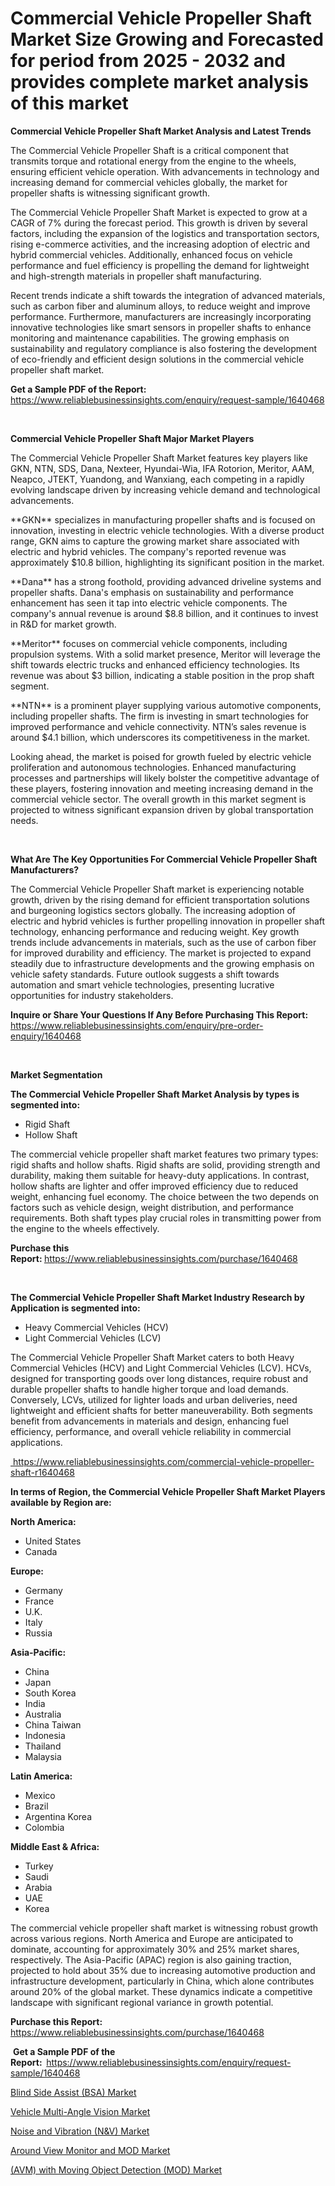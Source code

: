 <p><h1>Commercial Vehicle Propeller Shaft Market Size Growing and Forecasted for period from 2025 - 2032 and provides complete market analysis of this market</h1></p><p><strong>Commercial Vehicle Propeller Shaft Market Analysis and Latest Trends</strong></p>
<p><p>The Commercial Vehicle Propeller Shaft is a critical component that transmits torque and rotational energy from the engine to the wheels, ensuring efficient vehicle operation. With advancements in technology and increasing demand for commercial vehicles globally, the market for propeller shafts is witnessing significant growth.</p><p>The Commercial Vehicle Propeller Shaft Market is expected to grow at a CAGR of 7% during the forecast period. This growth is driven by several factors, including the expansion of the logistics and transportation sectors, rising e-commerce activities, and the increasing adoption of electric and hybrid commercial vehicles. Additionally, enhanced focus on vehicle performance and fuel efficiency is propelling the demand for lightweight and high-strength materials in propeller shaft manufacturing.</p><p>Recent trends indicate a shift towards the integration of advanced materials, such as carbon fiber and aluminum alloys, to reduce weight and improve performance. Furthermore, manufacturers are increasingly incorporating innovative technologies like smart sensors in propeller shafts to enhance monitoring and maintenance capabilities. The growing emphasis on sustainability and regulatory compliance is also fostering the development of eco-friendly and efficient design solutions in the commercial vehicle propeller shaft market.</p></p>
<p><strong>Get a Sample PDF of the Report:&nbsp;</strong> <a href="https://www.reliablebusinessinsights.com/enquiry/request-sample/1640468?utm_campaign=96&utm_medium=2&utm_source=Github&utm_content=ia&utm_term=30032025&utm_id=commercial-vehicle-propeller-shaft">https://www.reliablebusinessinsights.com/enquiry/request-sample/1640468</a></p>
<p>&nbsp;</p>
<p><strong>Commercial Vehicle Propeller Shaft Major Market Players</strong></p>
<p><p>The Commercial Vehicle Propeller Shaft Market features key players like GKN, NTN, SDS, Dana, Nexteer, Hyundai-Wia, IFA Rotorion, Meritor, AAM, Neapco, JTEKT, Yuandong, and Wanxiang, each competing in a rapidly evolving landscape driven by increasing vehicle demand and technological advancements.</p><p>**GKN** specializes in manufacturing propeller shafts and is focused on innovation, investing in electric vehicle technologies. With a diverse product range, GKN aims to capture the growing market share associated with electric and hybrid vehicles. The company's reported revenue was approximately $10.8 billion, highlighting its significant position in the market.</p><p>**Dana** has a strong foothold, providing advanced driveline systems and propeller shafts. Dana's emphasis on sustainability and performance enhancement has seen it tap into electric vehicle components. The company's annual revenue is around $8.8 billion, and it continues to invest in R&D for market growth.</p><p>**Meritor** focuses on commercial vehicle components, including propulsion systems. With a solid market presence, Meritor will leverage the shift towards electric trucks and enhanced efficiency technologies. Its revenue was about $3 billion, indicating a stable position in the prop shaft segment.</p><p>**NTN** is a prominent player supplying various automotive components, including propeller shafts. The firm is investing in smart technologies for improved performance and vehicle connectivity. NTN’s sales revenue is around $4.1 billion, which underscores its competitiveness in the market.</p><p>Looking ahead, the market is poised for growth fueled by electric vehicle proliferation and autonomous technologies. Enhanced manufacturing processes and partnerships will likely bolster the competitive advantage of these players, fostering innovation and meeting increasing demand in the commercial vehicle sector. The overall growth in this market segment is projected to witness significant expansion driven by global transportation needs.</p></p>
<p>&nbsp;</p>
<p><strong>What Are The Key Opportunities For Commercial Vehicle Propeller Shaft Manufacturers?</strong></p>
<p><p>The Commercial Vehicle Propeller Shaft market is experiencing notable growth, driven by the rising demand for efficient transportation solutions and burgeoning logistics sectors globally. The increasing adoption of electric and hybrid vehicles is further propelling innovation in propeller shaft technology, enhancing performance and reducing weight. Key growth trends include advancements in materials, such as the use of carbon fiber for improved durability and efficiency. The market is projected to expand steadily due to infrastructure developments and the growing emphasis on vehicle safety standards. Future outlook suggests a shift towards automation and smart vehicle technologies, presenting lucrative opportunities for industry stakeholders.</p></p>
<p><strong>Inquire or Share Your Questions If Any Before Purchasing This Report:</strong> <a href="https://www.reliablebusinessinsights.com/enquiry/pre-order-enquiry/1640468?utm_campaign=96&utm_medium=2&utm_source=Github&utm_content=ia&utm_term=30032025&utm_id=commercial-vehicle-propeller-shaft">https://www.reliablebusinessinsights.com/enquiry/pre-order-enquiry/1640468</a></p>
<p>&nbsp;</p>
<p><strong>Market Segmentation</strong></p>
<p><strong>The Commercial Vehicle Propeller Shaft Market Analysis by types is segmented into:</strong></p>
<p><ul><li>Rigid Shaft</li><li>Hollow Shaft</li></ul></p>
<p><p>The commercial vehicle propeller shaft market features two primary types: rigid shafts and hollow shafts. Rigid shafts are solid, providing strength and durability, making them suitable for heavy-duty applications. In contrast, hollow shafts are lighter and offer improved efficiency due to reduced weight, enhancing fuel economy. The choice between the two depends on factors such as vehicle design, weight distribution, and performance requirements. Both shaft types play crucial roles in transmitting power from the engine to the wheels effectively.</p></p>
<p><strong>Purchase this Report:&nbsp;</strong><a href="https://www.reliablebusinessinsights.com/purchase/1640468?utm_campaign=96&utm_medium=2&utm_source=Github&utm_content=ia&utm_term=30032025&utm_id=commercial-vehicle-propeller-shaft">https://www.reliablebusinessinsights.com/purchase/1640468</a></p>
<p>&nbsp;</p>
<p><strong>The Commercial Vehicle Propeller Shaft Market Industry Research by Application is segmented into:</strong></p>
<p><ul><li>Heavy Commercial Vehicles (HCV)</li><li>Light Commercial Vehicles (LCV)</li></ul></p>
<p><p>The Commercial Vehicle Propeller Shaft Market caters to both Heavy Commercial Vehicles (HCV) and Light Commercial Vehicles (LCV). HCVs, designed for transporting goods over long distances, require robust and durable propeller shafts to handle higher torque and load demands. Conversely, LCVs, utilized for lighter loads and urban deliveries, need lightweight and efficient shafts for better maneuverability. Both segments benefit from advancements in materials and design, enhancing fuel efficiency, performance, and overall vehicle reliability in commercial applications.</p></p>
<p><a href="https://www.reliablebusinessinsights.com/commercial-vehicle-propeller-shaft-r1640468?utm_campaign=96&utm_medium=2&utm_source=Github&utm_content=ia&utm_term=30032025&utm_id=commercial-vehicle-propeller-shaft">&nbsp;https://www.reliablebusinessinsights.com/commercial-vehicle-propeller-shaft-r1640468</a></p>
<p><strong>In terms of Region, the Commercial Vehicle Propeller Shaft Market Players available by Region are:</strong></p>
<p>
    <p> <strong> North America: </strong>
        <ul>
            <li>United States</li>
            <li>Canada</li>
        </ul>
        </p> 
    <p> <strong> Europe: </strong>
        <ul>
            <li>Germany</li>
            <li>France</li>
            <li>U.K.</li>
            <li>Italy</li>
            <li>Russia</li>
        </ul>
        </p> 
    <p> <strong> Asia-Pacific: </strong>
        <ul>
            <li>China</li>
            <li>Japan</li>
            <li>South Korea</li>
            <li>India</li>
            <li>Australia</li>
            <li>China Taiwan</li>
            <li>Indonesia</li>
            <li>Thailand</li>
            <li>Malaysia</li>
        </ul>
        </p> 
    <p> <strong> Latin America: </strong>
        <ul>
            <li>Mexico</li>
            <li>Brazil</li>
            <li>Argentina Korea</li>
            <li>Colombia</li>
        </ul>
        </p> 
    <p> <strong> Middle East & Africa: </strong>
        <ul>
            <li>Turkey</li>
            <li>Saudi</li>
            <li>Arabia</li>
            <li>UAE</li>
            <li>Korea</li>
        </ul>
    </p>
    </p>
<p><p>The commercial vehicle propeller shaft market is witnessing robust growth across various regions. North America and Europe are anticipated to dominate, accounting for approximately 30% and 25% market shares, respectively. The Asia-Pacific (APAC) region is also gaining traction, projected to hold about 35% due to increasing automotive production and infrastructure development, particularly in China, which alone contributes around 20% of the global market. These dynamics indicate a competitive landscape with significant regional variance in growth potential.</p></p>
<p><strong>Purchase this Report: </strong><a href="https://www.reliablebusinessinsights.com/purchase/1640468?utm_campaign=96&utm_medium=2&utm_source=Github&utm_content=ia&utm_term=30032025&utm_id=commercial-vehicle-propeller-shaft">https://www.reliablebusinessinsights.com/purchase/1640468</a></p>
<p>&nbsp;<strong>Get a Sample PDF of the Report:&nbsp;&nbsp;</strong><a href="https://www.reliablebusinessinsights.com/enquiry/request-sample/1640468?utm_campaign=96&utm_medium=2&utm_source=Github&utm_content=ia&utm_term=30032025&utm_id=commercial-vehicle-propeller-shaft">https://www.reliablebusinessinsights.com/enquiry/request-sample/1640468</a></p>
<p><strong></strong></p>
<p><p><a href="https://github.com/ummulmzu/Market-Research-Report-List-1/blob/main/blind-side-assist-bsa-market.md?utm_campaign=96&utm_medium=2&utm_source=Github&utm_content=ia&utm_term=30032025&utm_id=commercial-vehicle-propeller-shaft">Blind Side Assist (BSA) Market</a></p><p><a href="https://github.com/gilerzelko7a/Market-Research-Report-List-1/blob/main/vehicle-multi-angle-vision-market.md?utm_campaign=96&utm_medium=2&utm_source=Github&utm_content=ia&utm_term=30032025&utm_id=commercial-vehicle-propeller-shaft">Vehicle Multi-Angle Vision Market</a></p><p><a href="https://github.com/vandelmanize/Market-Research-Report-List-1/blob/main/noise-and-vibration-nv-market.md?utm_campaign=96&utm_medium=2&utm_source=Github&utm_content=ia&utm_term=30032025&utm_id=commercial-vehicle-propeller-shaft">Noise and Vibration (N&V) Market</a></p><p><a href="https://github.com/kecixayaab/Market-Research-Report-List-1/blob/main/around-view-monitor-and-mod-market.md?utm_campaign=96&utm_medium=2&utm_source=Github&utm_content=ia&utm_term=30032025&utm_id=commercial-vehicle-propeller-shaft">Around View Monitor and MOD Market</a></p><p><a href="https://github.com/sentoljinqiu/Market-Research-Report-List-1/blob/main/avm-with-moving-object-detection-mod-market.md?utm_campaign=96&utm_medium=2&utm_source=Github&utm_content=ia&utm_term=30032025&utm_id=commercial-vehicle-propeller-shaft">(AVM) with Moving Object Detection (MOD) Market</a></p></p>